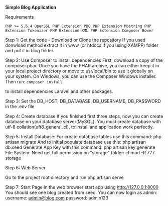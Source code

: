 **Simple Blog Application**


Requirements

`PHP >= 5.6.4
 OpenSSL PHP Extension
 PDO PHP Extension
 Mbstring PHP Extension
 Tokenizer PHP Extension
 XML PHP Extension
 Composer
 Bower
 `

Step 1: Get the code - Download or Clone the repository
If you used donwload method extract it in www (or htdocs if you using XAMPP) folder and put it in blog folder.

Step 2: Use Composer to install dependencies
First, download a copy of the composer.phar. Once you have the PHAR archive, you can either keep it in your local project directory or move to usr/local/bin to use it globally on your system. On Windows, you can use the Composer Windows installer.
Then run:
`composer install`

to install dependencies Laravel and other packages.

Step 3: Set the DB_HOST, DB_DATABASE, DB_USERNAME, DB_PASSWORD in the .env file

Step 4: Create database
If you finished first three steps, now you can create database on your database server(MySQL). You must create database with utf-8 collation(uft8_general_ci), to install and application work perfectly.

Step 5: Install
Database:
For create database tables use this command:
php artisan migrate
And to initial populate database use this:
php artisan db:seed
Generate App Key with this command:
php artisan key:generate
File System:
Need get full permission on "storage" folder:
chmod -R 777 storage

Step 6: Web Server

Go to the project root directory and run
php artisan serve

Step 7: Start Page
In the web browser start app using http://127.0.0.1:8000
You should see one blog created from seed.
You can now login as admin:
username: admin@blog.com
password: admin123